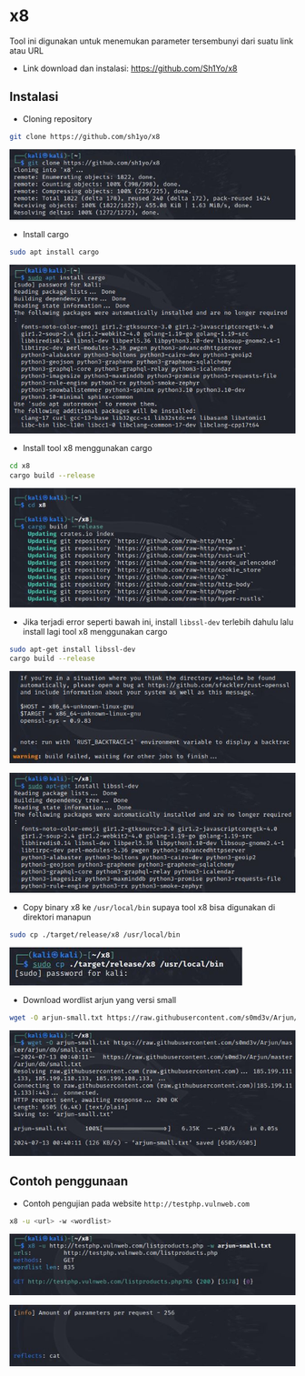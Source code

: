 # x8
Tool ini digunakan untuk menemukan parameter tersembunyi dari suatu link atau URL

- Link download dan instalasi: https://github.com/Sh1Yo/x8

## Instalasi
- Cloning repository
```sh
git clone https://github.com/sh1yo/x8
```

![alt text](https://github.com/rahardian-dwi-saputra/bugbounty-tools/blob/main/assets/x8/x%201.JPG)

- Install cargo
```sh
sudo apt install cargo
```

![alt text](https://github.com/rahardian-dwi-saputra/bugbounty-tools/blob/main/assets/x8/x%202.JPG)

- Install tool x8 menggunakan cargo
```sh
cd x8
cargo build --release
```

![alt text](https://github.com/rahardian-dwi-saputra/bugbounty-tools/blob/main/assets/x8/x%203.JPG)

- Jika terjadi error seperti bawah ini, install `libssl-dev` terlebih dahulu lalu install lagi tool x8 menggunakan cargo
```sh
sudo apt-get install libssl-dev
cargo build --release
```

![alt text](https://github.com/rahardian-dwi-saputra/bugbounty-tools/blob/main/assets/x8/x%204.JPG)

![alt text](https://github.com/rahardian-dwi-saputra/bugbounty-tools/blob/main/assets/x8/x%205.JPG)

- Copy binary x8 ke `/usr/local/bin` supaya tool x8 bisa digunakan di direktori manapun
```sh
sudo cp ./target/release/x8 /usr/local/bin
```

![alt text](https://github.com/rahardian-dwi-saputra/bugbounty-tools/blob/main/assets/x8/x%206.JPG)

- Download wordlist arjun yang versi small
```sh
wget -O arjun-small.txt https://raw.githubusercontent.com/s0md3v/Arjun/master/arjun/db/small.txt
```

![alt text](https://github.com/rahardian-dwi-saputra/bugbounty-tools/blob/main/assets/x8/x%207.JPG)

## Contoh penggunaan
- Contoh pengujian pada website `http://testphp.vulnweb.com`
```sh
x8 -u <url> -w <wordlist>
```

![alt text](https://github.com/rahardian-dwi-saputra/bugbounty-tools/blob/main/assets/x8/x%208.JPG)

![alt text](https://github.com/rahardian-dwi-saputra/bugbounty-tools/blob/main/assets/x8/x%209.JPG)